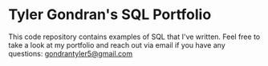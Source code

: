 # Tyler Gondran's SQL Portfolio

This code repository contains examples of SQL that I've written.  Feel free to take a look at my portfolio and reach out via email if you have any questions: gondrantyler5@gmail.com
